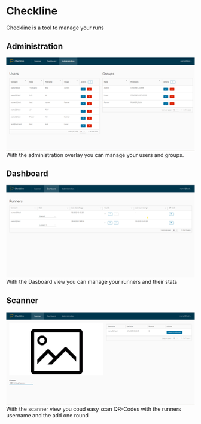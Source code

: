 # Checkline

Checkline is a tool to manage your runs

## Administration
![Alt text](https://github.com/Jonbeckas/Checkline/blob/master/doc/images/admin.png)
With the administration overlay you can manage your users and groups.


## Dashboard
![Alt text](https://github.com/Jonbeckas/Checkline/blob/master/doc/images/dashboard.png)
With the Dasboard view you can manage your runners and their stats

## Scanner
![Alt text](https://github.com/Jonbeckas/Checkline/blob/master/doc/images/scanner.png)
With the scanner view you coud easy scan QR-Codes with the runners username and the add one round
